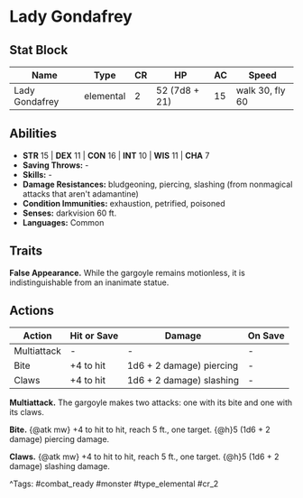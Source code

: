 # Lady Gondafrey

## Stat Block

| Name | Type | CR | HP | AC | Speed |
|------|------|----|----|----|-------|
| Lady Gondafrey | elemental | 2 | 52 (7d8 + 21) | 15 | walk 30, fly 60 |

## Abilities

- **STR** 15 | **DEX** 11 | **CON** 16 | **INT** 10 | **WIS** 11 | **CHA** 7
- **Saving Throws:** -  
- **Skills:** -  
- **Damage Resistances:** bludgeoning, piercing, slashing (from nonmagical attacks that aren't adamantine)  
- **Condition Immunities:** exhaustion, petrified, poisoned  
- **Senses:** darkvision 60 ft.  
- **Languages:** Common

## Traits

**False Appearance.** While the gargoyle remains motionless, it is indistinguishable from an inanimate statue.


## Actions

| Action | Hit or Save | Damage | On Save |
|--------|--------------|--------|----------|
| Multiattack | - | - | - |
| Bite | +4 to hit | 1d6 + 2 damage) piercing | - |
| Claws | +4 to hit | 1d6 + 2 damage) slashing | - |

**Multiattack.** The gargoyle makes two attacks: one with its bite and one with its claws.

**Bite.** {@atk mw} +4 to hit to hit, reach 5 ft., one target. {@h}5 (1d6 + 2 damage) piercing damage.

**Claws.** {@atk mw} +4 to hit to hit, reach 5 ft., one target. {@h}5 (1d6 + 2 damage) slashing damage.


^Tags: #combat_ready #monster #type_elemental #cr_2